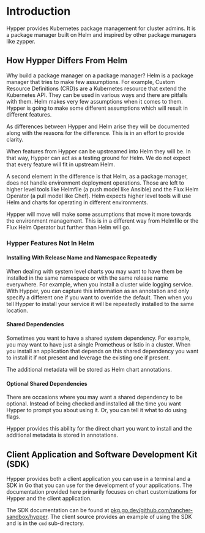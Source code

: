 # Introduction

Hypper provides Kubernetes package management for cluster admins. It is a
package manager built on Helm and inspired by other package managers like
zypper.

## How Hypper Differs From Helm

Why build a package manager on a package manager? Helm is a package manager that
tries to make few assumptions. For example, Custom Resource Definitions (CRD)s
are a Kubernetes resource that extend the Kubernetes API. They can be used in
various ways and there are pitfalls with them. Helm makes very few assumptions
when it comes to them. Hypper is going to make some different assumptions which
will result in different features.

As differences between Hypper and Helm arise they will be documented along with
the reasons for the difference. This is in an effort to provide clarity.

When features from Hypper can be upstreamed into Helm they will be. In that way,
Hypper can act as a testing ground for Helm. We do not expect that every feature
will fit in upstream Helm.

A second element in the difference is that Helm, as a package manager, does not
handle environment deployment operations. Those are left to higher level tools
like Helmfile (a push model like Ansible) and the Flux Helm Operator (a pull
model like Chef). Helm expects higher level tools will use Helm and charts for
operating in different environments.

Hypper will move will make some assumptions that move it more towards the
environment management. This is in a different way from Helmfile or the Flux
Helm Operator but further than Helm will go.

### Hypper Features Not In Helm

#### Installing With Release Name and Namespace Repeatedly

When dealing with system level charts you may want to have them be installed in
the same namespace or with the same release name everywhere. For example, when
you install a cluster wide logging service. With Hypper, you can capture this
information as an annotation and only specify a different one if you want to
override the default. Then when you tell Hypper to install your service it will
be repeatedly installed to the same location.

#### Shared Dependencies

Sometimes you want to have a shared system dependency. For example, you may want
to have just a single Prometheus or Istio in a cluster. When you install an
application that depends on this shared dependency you want to install it if not
present and leverage the existing one if present.

The additional metadata will be stored as Helm chart annotations.

#### Optional Shared Dependencies

There are occasions where you may want a shared dependency to be optional.
Instead of being checked and installed all the time you want Hypper to prompt
you about using it. Or, you can tell it what to do using flags.

Hypper provides this ability for the direct chart you want to install and the
additional metadata is stored in annotations.

## Client Application and Software Development Kit (SDK)

Hypper provides both a client application you can use in a terminal and a SDK
in Go that you can use for the development of your applications. The
documentation provided here primarily focuses on chart customizations for
Hypper and the client application.

The SDK documentation can be found at
[pkg.go.dev/github.com/rancher-sandbox/hypper](https://pkg.go.dev/github.com/rancher-sandbox/hypper).
The client source provides an example of using the SDK and is in the `cmd`
sub-directory.
